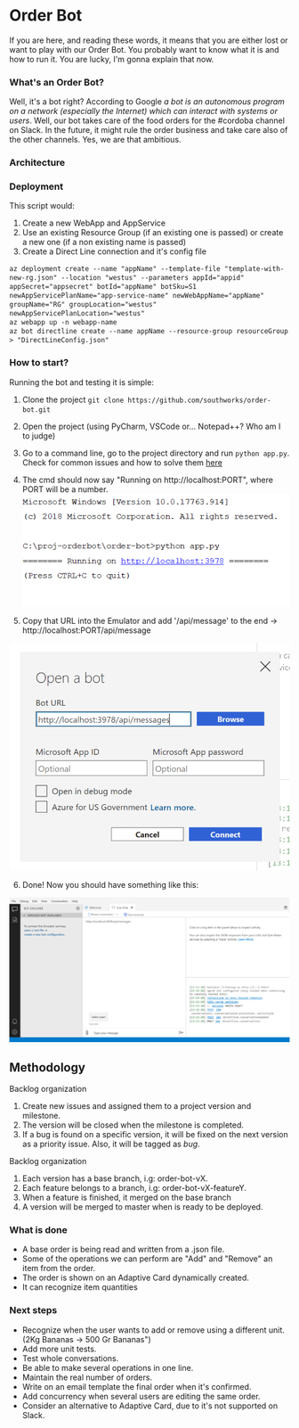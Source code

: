 # Order Bot
If you are here, and reading these words, it means that you are either lost or want to play with our Order Bot. You probably want to know what it is and how to run it. You are lucky, I'm gonna explain that now.

### What's an Order Bot?

Well, it's a bot right? According to Google _a bot is an autonomous program on a network (especially the Internet) which can interact with systems or users_. Well, our bot takes care of the food orders for the #cordoba channel on Slack. In the future, it might rule the order business and take care also of the other channels. Yes, we are that ambitious.


### Architecture

### Deployment
This script would:
1. Create a new WebApp and AppService
2. Use an existing Resource Group (if an existing one is passed) or create a new one (if a non existing name is passed)
3. Create a Direct Line connection and it's config file

```
az deployment create --name "appName" --template-file "template-with-new-rg.json" --location "westus" --parameters appId="appid" appSecret="appsecret" botId="appName" botSku=S1 newAppServicePlanName="app-service-name" newWebAppName="appName" groupName="RG" groupLocation="westus" newAppServicePlanLocation="westus"
az webapp up -n webapp-name
az bot directline create --name appName --resource-group resourceGroup > "DirectLineConfig.json"
```

### How to start?
Running the bot and testing it is simple:

1. Clone the project `git clone https://github.com/southworks/order-bot.git` 

2. Open the project (using PyCharm, VSCode or... Notepad++? Who am I to judge)

3. Go to a command line, go to the project directory and run `python app.py`. Check for common issues and how to solve them [here]()

4. The cmd should now say "Running on http://localhost:PORT", where PORT will be a number.
![*insert cmd image*](https://github.com/southworks/order-bot/blob/master/documentation/readme_screenshots/pycharm64_c0feHXTETT.png)

5. Copy that URL into the Emulator and add '/api/message' to the end ->  http://localhost:PORT/api/message 

![*insert emulator config image*](https://github.com/southworks/order-bot/blob/master/documentation/readme_screenshots/Bot_Framework_Emulator_bMxNfN0N5r.png)

6. Done! Now you should have something like this:

![*insert image of working bot*](https://github.com/southworks/order-bot/blob/master/documentation/readme_screenshots/Bot_Framework_Emulator_wTX09dpSCY.png)

## Methodology

Backlog organization
1. Create new issues and assigned them to a project version and milestone.
2. The version will be closed when the milestone is completed.
3. If a bug is found on a specific version, it will be fixed on the next version as a priority issue. Also, it will be tagged as _bug_.

Backlog organization
1. Each version has a base branch, i.g: order-bot-vX.
2. Each feature belongs to a branch, i.g: order-bot-vX-featureY.
3. When a feature is finished, it merged on the base branch
4. A version will be merged to master when is ready to be deployed.

### What is done
- A base order is being read and written from a .json file.
- Some of the operations we can perform are "Add" and "Remove" an item from the order.
- The order is shown on an Adaptive Card dynamically created.
- It can recognize item quantities



### Next steps
- Recognize when the user wants to add or remove using a different unit. (2Kg Bananas -> 500 Gr Bananas")
- Add more unit tests.
- Test whole conversations.
- Be able to make several operations in one line.
- Maintain the real number of orders.
- Write on an email template the final order when it's confirmed.
- Add concurrency when several users are editing the same order.
- Consider an alternative to Adaptive Card, due to it's not supported on Slack.
